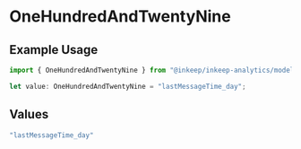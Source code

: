 # OneHundredAndTwentyNine

## Example Usage

```typescript
import { OneHundredAndTwentyNine } from "@inkeep/inkeep-analytics/models/operations";

let value: OneHundredAndTwentyNine = "lastMessageTime_day";
```

## Values

```typescript
"lastMessageTime_day"
```
